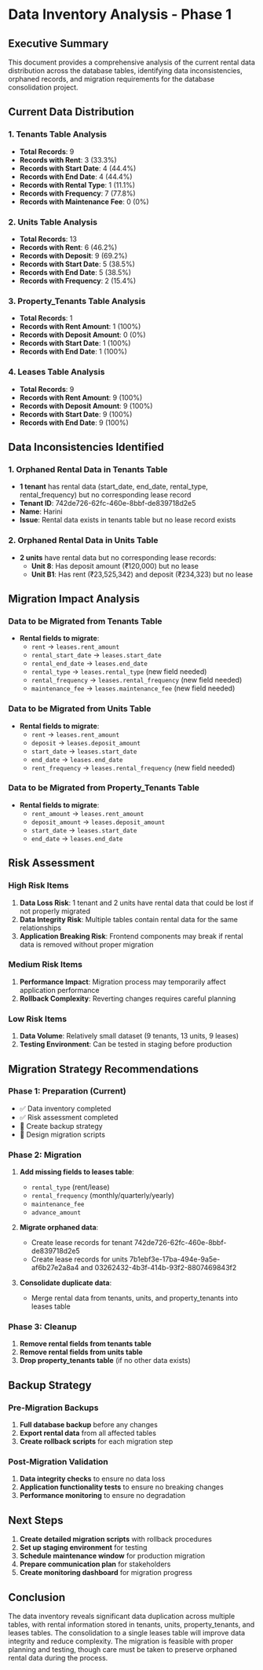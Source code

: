 # Data Inventory Analysis - Phase 1

## Executive Summary

This document provides a comprehensive analysis of the current rental data distribution across the database tables, identifying data inconsistencies, orphaned records, and migration requirements for the database consolidation project.

## Current Data Distribution

### 1. Tenants Table Analysis
- **Total Records**: 9
- **Records with Rent**: 3 (33.3%)
- **Records with Start Date**: 4 (44.4%)
- **Records with End Date**: 4 (44.4%)
- **Records with Rental Type**: 1 (11.1%)
- **Records with Frequency**: 7 (77.8%)
- **Records with Maintenance Fee**: 0 (0%)

### 2. Units Table Analysis
- **Total Records**: 13
- **Records with Rent**: 6 (46.2%)
- **Records with Deposit**: 9 (69.2%)
- **Records with Start Date**: 5 (38.5%)
- **Records with End Date**: 5 (38.5%)
- **Records with Frequency**: 2 (15.4%)

### 3. Property_Tenants Table Analysis
- **Total Records**: 1
- **Records with Rent Amount**: 1 (100%)
- **Records with Deposit Amount**: 0 (0%)
- **Records with Start Date**: 1 (100%)
- **Records with End Date**: 1 (100%)

### 4. Leases Table Analysis
- **Total Records**: 9
- **Records with Rent Amount**: 9 (100%)
- **Records with Deposit Amount**: 9 (100%)
- **Records with Start Date**: 9 (100%)
- **Records with End Date**: 9 (100%)

## Data Inconsistencies Identified

### 1. Orphaned Rental Data in Tenants Table
- **1 tenant** has rental data (start_date, end_date, rental_type, rental_frequency) but no corresponding lease record
- **Tenant ID**: 742de726-62fc-460e-8bbf-de839718d2e5
- **Name**: Harini
- **Issue**: Rental data exists in tenants table but no lease record exists

### 2. Orphaned Rental Data in Units Table
- **2 units** have rental data but no corresponding lease records:
  - **Unit 8**: Has deposit amount (₹120,000) but no lease
  - **Unit B1**: Has rent (₹23,525,342) and deposit (₹234,323) but no lease

## Migration Impact Analysis

### Data to be Migrated from Tenants Table
- **Rental fields to migrate**:
  - `rent` → `leases.rent_amount`
  - `rental_start_date` → `leases.start_date`
  - `rental_end_date` → `leases.end_date`
  - `rental_type` → `leases.rental_type` (new field needed)
  - `rental_frequency` → `leases.rental_frequency` (new field needed)
  - `maintenance_fee` → `leases.maintenance_fee` (new field needed)

### Data to be Migrated from Units Table
- **Rental fields to migrate**:
  - `rent` → `leases.rent_amount`
  - `deposit` → `leases.deposit_amount`
  - `start_date` → `leases.start_date`
  - `end_date` → `leases.end_date`
  - `rent_frequency` → `leases.rental_frequency` (new field needed)

### Data to be Migrated from Property_Tenants Table
- **Rental fields to migrate**:
  - `rent_amount` → `leases.rent_amount`
  - `deposit_amount` → `leases.deposit_amount`
  - `start_date` → `leases.start_date`
  - `end_date` → `leases.end_date`

## Risk Assessment

### High Risk Items
1. **Data Loss Risk**: 1 tenant and 2 units have rental data that could be lost if not properly migrated
2. **Data Integrity Risk**: Multiple tables contain rental data for the same relationships
3. **Application Breaking Risk**: Frontend components may break if rental data is removed without proper migration

### Medium Risk Items
1. **Performance Impact**: Migration process may temporarily affect application performance
2. **Rollback Complexity**: Reverting changes requires careful planning

### Low Risk Items
1. **Data Volume**: Relatively small dataset (9 tenants, 13 units, 9 leases)
2. **Testing Environment**: Can be tested in staging before production

## Migration Strategy Recommendations

### Phase 1: Preparation (Current)
- ✅ Data inventory completed
- ✅ Risk assessment completed
- 🔄 Create backup strategy
- 🔄 Design migration scripts

### Phase 2: Migration
1. **Add missing fields to leases table**:
   - `rental_type` (rent/lease)
   - `rental_frequency` (monthly/quarterly/yearly)
   - `maintenance_fee`
   - `advance_amount`

2. **Migrate orphaned data**:
   - Create lease records for tenant 742de726-62fc-460e-8bbf-de839718d2e5
   - Create lease records for units 7b1ebf3e-17ba-494e-9a5e-af6b27e2a8a4 and 03262432-4b3f-414b-93f2-8807469843f2

3. **Consolidate duplicate data**:
   - Merge rental data from tenants, units, and property_tenants into leases table

### Phase 3: Cleanup
1. **Remove rental fields from tenants table**
2. **Remove rental fields from units table**
3. **Drop property_tenants table** (if no other data exists)

## Backup Strategy

### Pre-Migration Backups
1. **Full database backup** before any changes
2. **Export rental data** from all affected tables
3. **Create rollback scripts** for each migration step

### Post-Migration Validation
1. **Data integrity checks** to ensure no data loss
2. **Application functionality tests** to ensure no breaking changes
3. **Performance monitoring** to ensure no degradation

## Next Steps

1. **Create detailed migration scripts** with rollback procedures
2. **Set up staging environment** for testing
3. **Schedule maintenance window** for production migration
4. **Prepare communication plan** for stakeholders
5. **Create monitoring dashboard** for migration progress

## Conclusion

The data inventory reveals significant data duplication across multiple tables, with rental information stored in tenants, units, property_tenants, and leases tables. The consolidation to a single leases table will improve data integrity and reduce complexity. The migration is feasible with proper planning and testing, though care must be taken to preserve orphaned rental data during the process. 